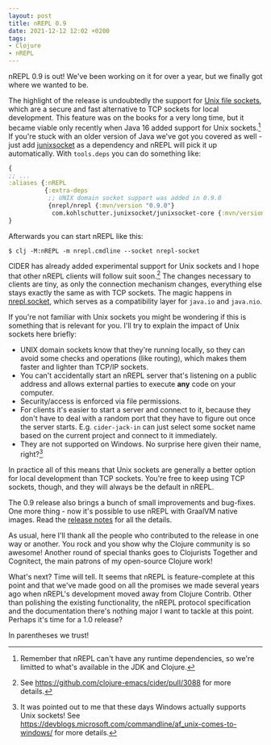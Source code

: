 ```yaml
---
layout: post
title: nREPL 0.9
date: 2021-12-12 12:02 +0200
tags:
- Clojure
- nREPL
---
```


nREPL 0.9 is out! We've been working on it for over a year, but we finally
got where we wanted to be.

The highlight of the release is undoubtedly the support for [Unix file sockets](https://en.wikipedia.org/wiki/Unix_domain_socket),
which are a secure and fast alternative to TCP sockets for local development.
This feature was on the books for a very long time, but it became viable only
recently when Java 16 added support for Unix sockets.[^1] If you're stuck with an
older version of Java we've got you covered as well - just add [junixsocket](https://kohlschutter.github.io/junixsocket/) as a dependency and nREPL will pick it up
automatically. With `tools.deps` you can do something like:

``` clojure
{
;; ...
:aliases {:nREPL
          {:extra-deps
           ;; UNIX domain socket support was added in 0.9.0
           {nrepl/nrepl {:mvn/version "0.9.0"}
            com.kohlschutter.junixsocket/junixsocket-core {:mvn/version "2.3.2"}}}}
}
```

Afterwards you can start nREPL like this:

``` shell
$ clj -M:nREPL -m nrepl.cmdline --socket nrepl-socket
```

CIDER has already added experimental support for Unix sockets and I hope that other
nREPL clients will follow suit soon.[^2] The changes necessary to clients are tiny, as only
the connection mechanism changes, everything else stays exactly the same as with TCP sockets. The magic happens in [nrepl.socket](https://github.com/nrepl/nrepl/blob/master/src/clojure/nrepl/socket.clj), which serves as a compatibility layer for `java.io` and `java.nio`.

If you're not familiar with Unix sockets you might be wondering if this is something that is relevant for you. I'll try to explain the impact of Unix sockets here briefly:

* UNIX domain sockets know that they're running locally, so they
can avoid some checks and operations (like routing), which makes them faster and
lighter than TCP/IP sockets.
* You can't accidentally start an nREPL server that's listening on a public address and allows external parties to execute **any** code on your computer.
* Security/access is enforced via file permissions.
* For clients it's easier to start a server and connect to it, because they don't have to deal with a random port that they have to figure out once the server starts. E.g. `cider-jack-in` can just select some socket name based on the current project and connect to it immediately.
* They are not supported on Windows. No surprise here given their name, right?[^3]

In practice all of this means that Unix sockets are generally a better option for local development than TCP sockets. You're free to keep using TCP sockets, though, and they will always be the default in nREPL.

The 0.9 release also brings a bunch of small improvements and bug-fixes. One more thing - now it's possible to use nREPL with GraalVM native images. Read the [release notes](https://github.com/nrepl/nrepl/releases/tag/0.9.0) for all the details.

As usual, here I'll thank all the people who contributed to the release in one way or another. You rock and you show why the Clojure community is so awesome! Another round of special thanks goes to Clojurists Together and Cognitect, the main patrons of my open-source Clojure work!

What's next? Time will tell. It seems that nREPL is feature-complete at this point and that we've made good on all the promises we made several years ago when nREPL's
development moved away from Clojure Contrib. Other than polishing the existing functionality, the nREPL protocol specification and the documentation there's nothing major I want to tackle at this point. Perhaps it's time for a 1.0 release?

In parentheses we trust!

[^1]: Remember that nREPL can't have any runtime dependencies, so we're limitted to what's available in the JDK and Clojure.
[^2]: See <https://github.com/clojure-emacs/cider/pull/3088> for more details.
[^3]: It was pointed out to me that these days Windows actually supports Unix sockets! See <https://devblogs.microsoft.com/commandline/af_unix-comes-to-windows/> for more details.
